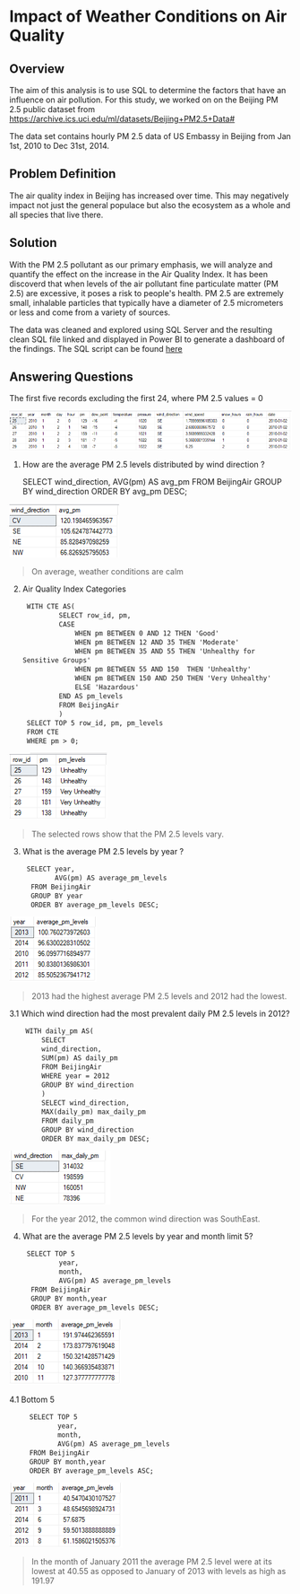 # Impact of Weather Conditions on Air Quality

## Overview

The aim of this analysis is to use SQL to determine the factors that have an influence on air pollution.
For this study, we worked on on the Beijing PM 2.5 public dataset from https://archive.ics.uci.edu/ml/datasets/Beijing+PM2.5+Data#

The data set contains hourly PM 2.5 data of US Embassy in Beijing from Jan 1st, 2010 to Dec 31st, 2014.

## Problem Definition

The air quality index in Beijing has increased over time. This may negatively impact not just the general populace but also the ecosystem as a whole and all species that live there.

## Solution

With the PM 2.5 pollutant as our primary emphasis, we will analyze and quantify the effect on the increase in the Air Quality Index. It has been discoverd that when levels of the air pollutant fine particulate matter (PM 2.5) are excessive, it poses a risk to people's health.
PM 2.5 are extremely small, inhalable particles that typically have a diameter of 2.5 micrometers or less and come from a variety of sources.

The data was cleaned and explored using SQL Server and the resulting clean SQL file linked and displayed in Power BI to generate a dashboard of the findings.
The SQL script can be found [here](/air_quality.sql)

## Answering Questions

The first five records excluding the first 24, where PM 2.5 values = 0 

![beijing_file](images/sql_full.png)

1. How are the average PM 2.5 levels distributed by wind direction ?

	SELECT wind_direction,
		AVG(pm) AS avg_pm
	FROM BeijingAir
	GROUP BY wind_direction
	ORDER BY avg_pm DESC;
	
![beijing_file](images/sql_1.png)

> On average, weather conditions are calm 

2. Air Quality Index Categories 

		WITH CTE AS(
				SELECT row_id, pm,
				CASE
					WHEN pm BETWEEN 0 AND 12 THEN 'Good'
					WHEN pm BETWEEN 12 AND 35 THEN 'Moderate'
					WHEN pm BETWEEN 35 AND 55 THEN 'Unhealthy for Sensitive Groups'
					WHEN pm BETWEEN 55 AND 150  THEN 'Unhealthy'
					WHEN pm BETWEEN 150 AND 250 THEN 'Very Unhealthy'
					ELSE 'Hazardous'
				END AS pm_levels
				FROM BeijingAir
				)
		SELECT TOP 5 row_id, pm, pm_levels
		FROM CTE
		WHERE pm > 0;
	
![beijing_file](images/sql_2.png)

> The selected rows show that the PM 2.5 levels vary.

3. What is the average PM 2.5 levels by year ?
 
		SELECT year, 
		       AVG(pm) AS average_pm_levels
		 FROM BeijingAir
		 GROUP BY year 
		 ORDER BY average_pm_levels DESC;
	 
![beijing_file](images/sql_3.png)

> 2013 had the highest average PM 2.5 levels and 2012 had the lowest.

3.1 Which wind direction had the most prevalent daily PM 2.5 levels in 2012?

		WITH daily_pm AS(
			SELECT
			wind_direction,  
			SUM(pm) AS daily_pm
			FROM BeijingAir
			WHERE year = 2012
			GROUP BY wind_direction
			)
			SELECT wind_direction, 
			MAX(daily_pm) max_daily_pm
			FROM daily_pm
			GROUP BY wind_direction
			ORDER BY max_daily_pm DESC;
			
![beijing_file](images/sql_3.1.png)

> For the year 2012, the common wind direction was SouthEast.

4. What are the average PM 2.5 levels by year and month limit 5?

		SELECT TOP 5
				year,
				month,
				AVG(pm) AS average_pm_levels
		 FROM BeijingAir
		 GROUP BY month,year
		 ORDER BY average_pm_levels DESC;
		 
![beijing_file](images/sql_4.png)


4.1 Bottom 5

		 SELECT TOP 5
				year,
				month,
				AVG(pm) AS average_pm_levels
		 FROM BeijingAir
		 GROUP BY month,year
		 ORDER BY average_pm_levels ASC;
		 
![beijing_file](images/sql_4.1.png)

> In the month of January 2011 the average PM 2.5 level were at its lowest at 40.55 as opposed to January of 2013 with levels as high as 191.97
